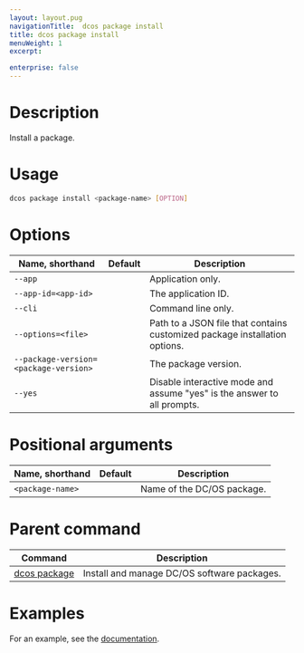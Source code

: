 ```yaml
---
layout: layout.pug
navigationTitle:  dcos package install
title: dcos package install
menuWeight: 1
excerpt:

enterprise: false
---
```


<!-- This source repo for this topic is https://github.com/dcos/dcos-docs -->


# Description
Install a package.

# Usage

```bash
dcos package install <package-name> [OPTION]
```

# Options

| Name, shorthand | Default | Description |
|---------|-------------|-------------|
| `--app`   |             |  Application only. |
| `--app-id=<app-id>`   |             |  The application ID. |
| `--cli`   |             |  Command line only. |
| `--options=<file>`   |             | Path to a JSON file that contains customized package installation options. |
| `--package-version=<package-version>`   |             | The package version. |
| `--yes`   |             | Disable interactive mode and assume "yes" is the answer to all prompts. |

# Positional arguments

| Name, shorthand | Default | Description |
|---------|-------------|-------------|
| `<package-name>`   |             |  Name of the DC/OS package. |
        
# Parent command

| Command | Description |
|---------|-------------|
| [dcos package](/1.10/cli/command-reference/dcos-package/)   | Install and manage DC/OS software packages. |

# Examples

For an example, see the [documentation](/1.10/deploying-services/config-universe-service/).
